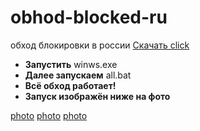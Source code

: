 # obhod-blocked-ru
обход блокировки в россии
[Скачать click ](https://mega.nz/file/yEY2HRbZ#PxVFe4ITIzkwnJvnQmTuUsKWht3oaMzyZ9FPiEwaElY)

- **Запустить** winws.exe
- **Далее запускаем** all.bat
- **Всё обход работает!**
- **Запуск изображён ниже на фото**

[photo](https://github.com/user-attachments/assets/c0b0fa09-064c-46ee-a997-c5e00b91d474)
[photo](https://github.com/user-attachments/assets/21b26ae0-ba94-42ca-a386-8c923579d5c7)
[photo](https://github.com/user-attachments/assets/5019e587-db4b-4cab-8f36-f6dccbbcdf5d)
